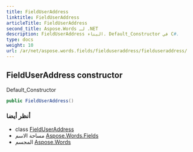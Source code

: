 ```yaml
---
title: FieldUserAddress
linktitle: FieldUserAddress
articleTitle: FieldUserAddress
second_title: Aspose.Words لـ .NET
description: FieldUserAddress البناء. Default_Constructor في C#.
type: docs
weight: 10
url: /ar/net/aspose.words.fields/fielduseraddress/fielduseraddress/
---
```

## FieldUserAddress constructor

Default_Constructor

```csharp
public FieldUserAddress()
```

### أنظر أيضا

* class [FieldUserAddress](../)
* مساحة الاسم [Aspose.Words.Fields](../../../aspose.words.fields/)
* المجسم [Aspose.Words](../../../)
